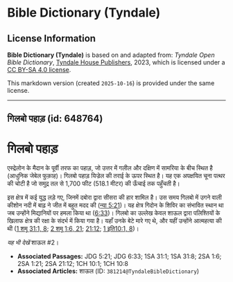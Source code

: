 # Bible Dictionary (Tyndale)

## License Information

**Bible Dictionary (Tyndale)** is based on and adapted from: _Tyndale Open Bible Dictionary_, [Tyndale House Publishers](https://tyndaleopenresources.com/), 2023, which is licensed under a [CC BY-SA 4.0 license](https://creativecommons.org/licenses/by-sa/4.0/legalcode.en).

This markdown version (created `2025-10-16`) is provided under the same license.



--------------------------------

## गिलबो पहाड़ (id: 648764)

गिलबो पहाड़
===========

एस्द्रेलोन के मैदान के पूर्वी तरफ का पहाड़, जो उत्तर में गलील और दक्षिण में सामरिया के बीच स्थित है (आधुनिक जेबेल फुक़ाह)। गिलबो पहाड़ यिज्रेल की तराई के ऊपर स्थित है। यह एक अपक्षयित चूना पत्थर की चोटी है जो समुद्र तल से 1,700 फीट (518\.1 मीटर) की ऊँचाई तक पहुँचती है।

इस क्षेत्र में कई युद्ध लड़े गए, जिनमें दबोरा द्वारा सीसरा की हार शामिल है। उस समय गिलबो में उगने वाली कीशोन नदी में बाढ़ ने जीत में बहुत मदद की ([न्या 5:21](https://ref.ly/Judg5:21))। यह क्षेत्र गिदोन के शिविर का संभावित स्थान था जब उन्होंने मिद्यानियों पर हमला किया था ([6:33](https://ref.ly/Judg6:33))। गिलबो का उल्लेख केवल शाऊल द्वारा पलिश्तियों के खिलाफ क्षेत्र की रक्षा के संदर्भ में किया गया है। यहाँ उनके बेटे मारे गए थे, और यहीं उन्होंने आत्महत्या की थी ([1 शमू 31:1, 8](https://ref.ly/1Sam31:1,1Sam31:8); [2 शमू 1:6, 21](https://ref.ly/2Sam1:6,2Sam1:21); [21:12](https://ref.ly/2Sam21:12); [1 इति10:1, 8](https://ref.ly/1Chr10:1,1Chr10:8))।

*यह भी देखें* शाऊल \#2।

* **Associated Passages:** JDG 5:21; JDG 6:33; 1SA 31:1; 1SA 31:8; 2SA 1:6; 2SA 1:21; 2SA 21:12; 1CH 10:1; 1CH 10:8
* **Associated Articles:** शाऊल (ID: `381214@TyndaleBibleDictionary`)

